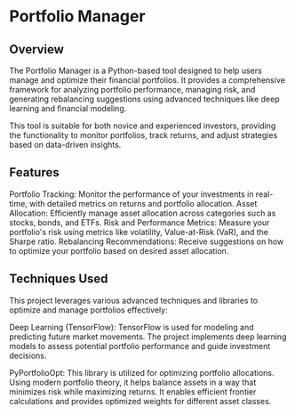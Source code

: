 # Portfolio Manager
## Overview
The Portfolio Manager is a Python-based tool designed to help users manage and optimize their financial portfolios. It provides a comprehensive framework for analyzing portfolio performance, managing risk, and generating rebalancing suggestions using advanced techniques like deep learning and financial modeling.

This tool is suitable for both novice and experienced investors, providing the functionality to monitor portfolios, track returns, and adjust strategies based on data-driven insights.

## Features
Portfolio Tracking: Monitor the performance of your investments in real-time, with detailed metrics on returns and portfolio allocation.
Asset Allocation: Efficiently manage asset allocation across categories such as stocks, bonds, and ETFs.
Risk and Performance Metrics: Measure your portfolio's risk using metrics like volatility, Value-at-Risk (VaR), and the Sharpe ratio.
Rebalancing Recommendations: Receive suggestions on how to optimize your portfolio based on desired asset allocation.
## Techniques Used
This project leverages various advanced techniques and libraries to optimize and manage portfolios effectively:

Deep Learning (TensorFlow): TensorFlow is used for modeling and predicting future market movements. The project implements deep learning models to assess potential portfolio performance and guide investment decisions.

PyPortfolioOpt: This library is utilized for optimizing portfolio allocations. Using modern portfolio theory, it helps balance assets in a way that minimizes risk while maximizing returns. It enables efficient frontier calculations and provides optimized weights for different asset classes.
